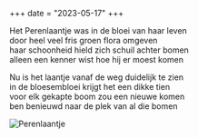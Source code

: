 +++
date = "2023-05-17"
+++

Het Perenlaantje was in de bloei van haar leven \
door heel veel fris groen flora omgeven \
haar schoonheid hield zich schuil achter bomen \
alleen een kenner wist hoe hij er moest komen

Nu is het laantje vanaf de weg duidelijk te zien \
in de bloesembloei krijgt het een dikke tien \
voor elk gekapte boom zou een nieuwe komen \
ben benieuwd naar de plek van al die bomen

![Perenlaantje](Perenlaantje.jpg)

